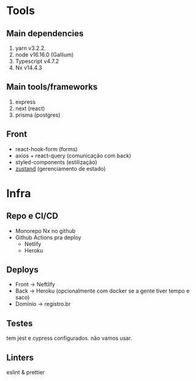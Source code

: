 # Tools

## Main dependencies
1. yarn v3.2.2.
2. node v16.16.0 (Gallium)
3. Typescript v4.7.2
4. Nx v14.4.3

## Main tools/frameworks
1. express
2. next (react)
3. prisma (postgres)

## Front
- react-hook-form (forms)
- axios + react-query (comunicação com back)
- styled-components (estilização)
- [zustand](https://github.com/pmndrs/zustand) (gerenciamento de estado) 

# Infra

## Repo e CI/CD
- Monorepo Nx no github
- Github Actions pra deploy
  - Netlify
  - Heroku

## Deploys
- Front -> Neftlify 
- Back -> Heroku (opcionalmente com docker se a gente tiver tempo e saco)
- Domínio -> registro.br

## Testes
tem jest e cypress configurados. não vamos usar.

## Linters
eslint & prettier
